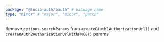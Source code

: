 ```yaml
---
package: "@lucia-auth/oauth" # package name
type: "minor" # "major", "minor", "patch"
---
```


Remove `options.searchParams` from `createOAuth2AuthorizationUrl()` and `createOAuth2AuthorizationUrlWithPKCE()` params